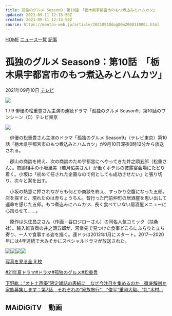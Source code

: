 ```yaml
---
title: 孤独のグルメ Season9：第10話　「栃木県宇都宮市のもつ煮込みとハムカツ」
updated: 2021-09-11 12:13:50Z
created: 2021-09-11 12:13:50Z
source: https://mantan-web.jp/article/20210910dog00m200011000c.html
---
```


[HOME](https://mantan-web.jp/)
[ニュース一覧](https://mantan-web.jp/article/)
[記事](https://mantan-web.jp/article/20210910dog00m200011000c.html)

# 孤独のグルメ Season9：第10話　「栃木県宇都宮市のもつ煮込みとハムカツ」

2021年09月10日
[テレビ](https://mantan-web.jp/tv/)

[![](https://storage.mantan-web.jp/images/2021/09/10/20210910dog00m200011000c/001_size6.jpg)](https://mantan-web.jp/article/20210910dog00m200011000c.html?photo=001)

1 / 9
俳優の松重豊さん主演の連続ドラマ「孤独のグルメ Season9」第10話のワンシーン（C）テレビ東京

[![](https://mantan-web.jp/assets/images/sns/icon_hatebu.png)](http://b.hatena.ne.jp/add?mode=confirm&url=https%3A%2F%2Fmantan-web.jp%2Farticle%2F20210910dog00m200011000c.html&title=%E5%AD%A4%E7%8B%AC%E3%81%AE%E3%82%B0%E3%83%AB%E3%83%A1+Season9%EF%BC%9A%E7%AC%AC10%E8%A9%B1%E3%80%80%E3%80%8C%E6%A0%83%E6%9C%A8%E7%9C%8C%E5%AE%87%E9%83%BD%E5%AE%AE%E5%B8%82%E3%81%AE%E3%82%82%E3%81%A4%E7%85%AE%E8%BE%BC%E3%81%BF%E3%81%A8%E3%83%8F%E3%83%A0%E3%82%AB%E3%83%84%E3%80%8D)

　俳優の松重豊さん主演のドラマ「孤独のグルメ Season9」（テレビ東京）第10話「栃木県宇都宮市のもつ煮込みとハムカツ」が9月10日深夜0時12分から放送される。

　郡山の商談を終え、次の商談のため宇都宮にへやってきた井之頭五郎（松重さん）。商談相手の小坂里美（若月佑美さん）が働くホテルの披露宴会場にたどり着く。小坂は「初めて任された企画なので何としても成功させたい」と張り切り、次々と案を出す。

　小坂の熱意に押されながらも何とか商談を終え、すっかり空腹になった五郎。店を探すと、現れたのは赤ちょうちん。昔行った門前仲町の居酒屋を思い出して運命を感じた五郎。もつ煮込みにハムカツ、長く食べていない居酒屋メニューに心踊らせて……。

　原作は久住昌之さん（作画・谷口ジローさん）の同名人気コミック（扶桑社）。輸入雑貨商の井之頭五郎が、営業先で見つけた食事どころにふらりと立ち寄り、一人で食事する姿を描く。連ドラは2012年1月にスタート。2017～2020年には4年連続で大みそかにスペシャルドラマが放送された。

[![](https://storage.mantan-web.jp/images/2021/09/10/20210910dog00m200011000c/001_size3.jpg)](https://mantan-web.jp/article/20210910dog00m200011000c.html?photo=001)[![](https://storage.mantan-web.jp/images/2021/09/10/20210910dog00m200011000c/002_size3.jpg)](https://mantan-web.jp/article/20210910dog00m200011000c.html?photo=002)[![](https://storage.mantan-web.jp/images/2021/09/10/20210910dog00m200011000c/003_size3.jpg)](https://mantan-web.jp/article/20210910dog00m200011000c.html?photo=003)[![](https://storage.mantan-web.jp/images/2021/09/10/20210910dog00m200011000c/004_size3.jpg)](https://mantan-web.jp/article/20210910dog00m200011000c.html?photo=004)

[写真を見る全 9 枚](https://mantan-web.jp/article/20210910dog00m200011000c.html?photo=002)

[#21年夏ドラマ](https://mantan-web.jp/matome/21%E5%B9%B4%E5%A4%8F%E3%83%89%E3%83%A9%E3%83%9E/)[#ドラマ](https://mantan-web.jp/matome/%E3%83%89%E3%83%A9%E3%83%9E/)[#孤独のグルメ](https://mantan-web.jp/matome/%E5%AD%A4%E7%8B%AC%E3%81%AE%E3%82%B0%E3%83%AB%E3%83%A1/)[#松重豊](https://mantan-web.jp/matome/%E6%9D%BE%E9%87%8D%E8%B1%8A/)

[下野紘：“オトナ声優”限定雑誌の表紙に　なぜ今注目を集めるのか　徹底解剖](https://mantan-web.jp/article/20210910dog00m200022000c.html)[＃家族募集します：第7話　それぞれの“家族旅行”　“俊平”重岡大毅、“礼”木村…](https://mantan-web.jp/article/20210910dog00m200012000c.html)

## MAiDiGiTV　動画